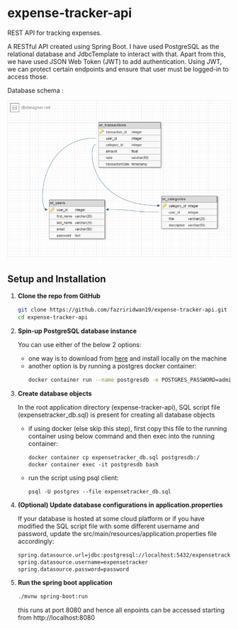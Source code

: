 # expense-tracker-api

REST API for tracking expenses.

A RESTful API created using Spring Boot. I have used PostgreSQL as the relational database and JdbcTemplate to interact with that.
Apart from this, we have used JSON Web Token (JWT) to add authentication. Using JWT, we can protect certain endpoints and ensure that user must be logged-in to access those.

Database schema :

![db schema](https://github.com/fazriridwan19/expense-tracker-api/blob/main/db.png)


## Setup and Installation

1. **Clone the repo from GitHub**
   ```sh
   git clone https://github.com/fazriridwan19/expense-tracker-api.git
   cd expense-tracker-api
   ```
2. **Spin-up PostgreSQL database instance**

   You can use either of the below 2 options:
   - one way is to download from [here](https://www.postgresql.org/download) and install locally on the machine
   - another option is by running a postgres docker container:
     ```sh
     docker container run --name postgresdb -e POSTGRES_PASSWORD=admin -d -p 5432:5432 postgres
     ```
3. **Create database objects**

   In the root application directory (expense-tracker-api), SQL script file (expensetracker_db.sql) is present for creating all database objects
   - if using docker (else skip this step), first copy this file to the running container using below command and then exec into the running container:
     ```
     docker container cp expensetracker_db.sql postgresdb:/
     docker container exec -it postgresdb bash
     ```
   - run the script using psql client:
     ```
     psql -U postgres --file expensetracker_db.sql
     ```
4. **(Optional) Update database configurations in application.properties**
   
   If your database is hosted at some cloud platform or if you have modified the SQL script file with some different username and password, update the src/main/resources/application.properties file accordingly:
   ```properties
   spring.datasource.url=jdbc:postgresql://localhost:5432/expensetrackerdb
   spring.datasource.username=expensetracker
   spring.datasource.password=password
   ```
5. **Run the spring boot application**
   ```sh
   ./mvnw spring-boot:run
   ```
   this runs at port 8080 and hence all enpoints can be accessed starting from http://localhost:8080
